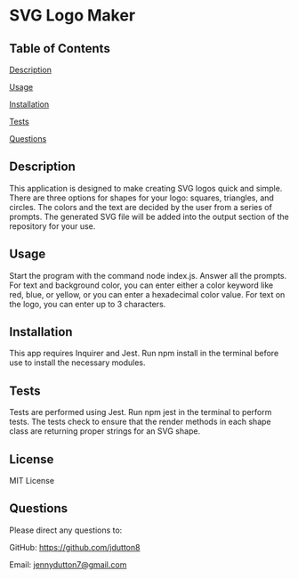 # SVG Logo Maker

## Table of Contents
 [Description](#description)

 [Usage](#usage)

 [Installation](#installation)

 [Tests](#tests)

 [Questions](#questions)

## Description
 This application is designed to make creating SVG logos quick and simple. There are three options for shapes for your logo: squares, triangles, and circles. The colors and the text are decided by the user from a series of prompts. The generated SVG file will be added into the output section of the repository for your use.

## Usage
 Start the program with the command node index.js. Answer all the prompts. For text and background color, you can enter either a color keyword like red, blue, or yellow, or you can enter a hexadecimal color value. For text on the logo, you can enter up to 3 characters.


## Installation
 This app requires Inquirer and Jest. Run npm install in the terminal before use to install the necessary modules.


## Tests
 Tests are performed using Jest. Run npm jest in the terminal to perform tests. The tests check to ensure that the render methods in each shape class are returning proper strings for an SVG shape.


## License
 MIT License

## Questions
 Please direct any questions to:

 GitHub: https://github.com/jdutton8

 Email: jennydutton7@gmail.com